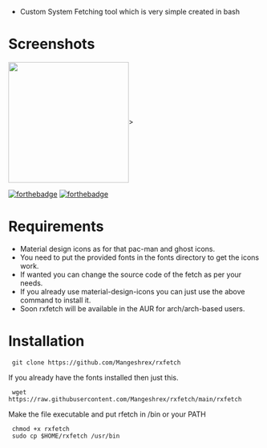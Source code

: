 - Custom System Fetching tool which is very simple created in bash

# Screenshots
<img src="https://raw.githubusercontent.com/Mangeshrex/rfetch/main/screenshots/void2.png" align="center" height="240px">>


[![forthebadge](https://forthebadge.com/images/badges/check-it-out.svg)](https://forthebadge.com) [![forthebadge](https://forthebadge.com/images/badges/built-with-love.svg)](https://forthebadge.com)
# Requirements 
- Material design icons as for that pac-man and ghost icons. 
- You need to put the provided fonts in the fonts directory to get the icons work. 
- If wanted you can change the source code of the fetch as per your needs. 
- If you already use material-design-icons you can just use the above command to install it.  
- Soon rxfetch will be available in the AUR for arch/arch-based users. 

# Installation 

```
 git clone https://github.com/Mangeshrex/rxfetch
```

If you already have the fonts installed then just this.
```
 wget https://raw.githubusercontent.com/Mangeshrex/rxfetch/main/rxfetch
```

Make the file executable and put rfetch in /bin or your PATH
```
 chmod +x rxfetch
 sudo cp $HOME/rxfetch /usr/bin
```
